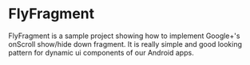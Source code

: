 FlyFragment
===========
FlyFragment is a sample project showing how to implement Google+'s onScroll show/hide down fragment. It is really simple and good looking pattern for dynamic ui components of our Android apps. 
